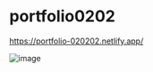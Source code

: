 # portfolio0202
https://portfolio-020202.netlify.app/


![image](https://github.com/aesir0101/portfolio0202/assets/84733192/9223d88c-e34e-4f6c-8bef-8f54f6ff11de)



